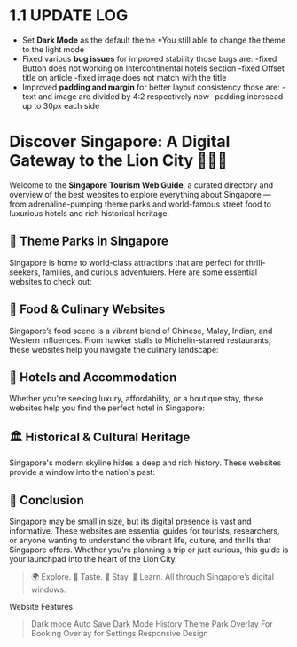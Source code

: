 # 1.1 UPDATE LOG 
- Set **Dark Mode** as the default theme
  *You still able to change the theme to the light mode
- Fixed various **bug issues** for improved stability
  those bugs are:
  -fixed Button does not working on Intercontinental hotels section
  -fixed Offset title on article
  -fixed image does not match with the title
- Improved **padding and margin** for better layout consistency
  those are:
  -text and image are divided by 4:2 respectively now
  -padding incresead up to 30px each side

# Discover Singapore: A Digital Gateway to the Lion City 🦁🇸🇬

Welcome to the **Singapore Tourism Web Guide**, a curated directory and overview of the best websites to explore everything about Singapore — from adrenaline-pumping theme parks and world-famous street food to luxurious hotels and rich historical heritage.

## 🌟 Theme Parks in Singapore

Singapore is home to world-class attractions that are perfect for thrill-seekers, families, and curious adventurers. Here are some essential websites to check out:

## 🍜 Food & Culinary Websites

Singapore’s food scene is a vibrant blend of Chinese, Malay, Indian, and Western influences. From hawker stalls to Michelin-starred restaurants, these websites help you navigate the culinary landscape:

## 🏨 Hotels and Accommodation

Whether you're seeking luxury, affordability, or a boutique stay, these websites help you find the perfect hotel in Singapore:

## 🏛️ Historical & Cultural Heritage

Singapore's modern skyline hides a deep and rich history. These websites provide a window into the nation's past:

## 🔗 Conclusion

Singapore may be small in size, but its digital presence is vast and informative. These websites are essential guides for tourists, researchers, or anyone wanting to understand the vibrant life, culture, and thrills that Singapore offers. Whether you're planning a trip or just curious, this guide is your launchpad into the heart of the Lion City.

> 🌍 Explore. 🍲 Taste. 🏨 Stay. 📜 Learn. All through Singapore’s digital windows.

Website Features
>Dark mode
>Auto Save Dark Mode
>History
>Theme Park
>Overlay For Booking
>Overlay for Settings
>Responsive Design
